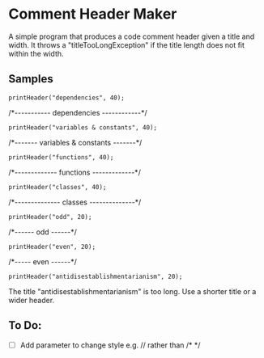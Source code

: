 # Comment Header Maker
A simple program that produces a code comment header given a title and width. It throws a "titleTooLongException" if the title length does not fit within the width.

## Samples
```
printHeader("dependencies", 40);
```
/\*----------- dependencies ------------\*/

```
printHeader("variables & constants", 40);
```
/\*------- variables & constants -------\*/

```
printHeader("functions", 40);
```
/\*------------- functions -------------\*/

```
printHeader("classes", 40);
```
/\*-------------- classes --------------\*/

```
printHeader("odd", 20);
```
/\*------ odd ------\*/

```
printHeader("even", 20);
```
/\*----- even ------\*/

```
printHeader("antidisestablishmentarianism", 20);
```
The title "antidisestablishmentarianism" is too long. Use a shorter title or a wider header.

## To Do:
- [ ] Add parameter to change style e.g. // rather than /* */
